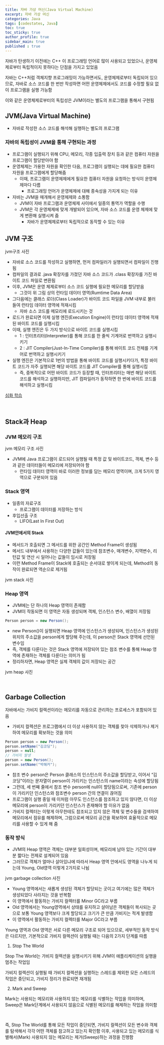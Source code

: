 ```yaml
---
title: 자바 가상 머신(Java Virtual Machine)
excerpt: 자바 가상 머신
categories: Java
tags: [codestates, Java]
toc: true
toc_sticky: true
author_profile: true
sidebar_main: true
published : true
---
```


자바가 탄생하기 이전에는 C++ 이 프로그래밍 언어로 많이 사용되고 있었으나, 운영체제로부터 독립적이지 못하다는 단점을 가지고 있었음

자바는 C++처럼 객체지향 프로그래밍이 가능하면서도, 운영체제로부터 독립되어 있으므로, 자바로 소스 코드를 한 번만 작성하면 어떤 운영체제에서도 코드를 수정할 필요 없이 프로그램을 실행 가능함

이와 같은 운영체제로부터의 독립성은 JVM이라는 별도의 프로그램을 통해서 구현됨

 
## JVM(Java Virtual Machine)
- 자바로 작성한 소스 코드를 해석해 실행하는 별도의 프로그램

### 자바의 독립성이 JVM을 통해 구현되는 과정
- 프로그램이 실행되기 위해 CPU, 메모리, 각종 입출력 장치 등과 같은 컴퓨터 자원을 프로그램이 할당받아야 함
- 운영체제는 가용한 자원을 확인한 다음, 프로그램이 실행되는 데에 필요한 컴퓨터 자원을 프로그램에게 할당해줌
  - 이때, 프로그램이 운영체제에게 필요한 컴퓨터 자원을 요청하는 방식이 운영체제마다 다름
    - 프로그래밍 언어가 운영체제에 대해 종속성을 가지게 되는 이유
- 자바는 JVM을 매개해서 운영체제와 소통함
  - JVM이 자바 프로그램과 운영체제 사이에서 일종의 통역가 역할을 수행
  - JVM은 각 운영체제에 맞게 개발되어 있으며, 자바 소스 코드를 운영 체제에 맞게 변환해 실행시켜 줌
    - 자바가 운영체제로부터 독립적으로 동작할 수 있는 이유

## JVM 구조
jvm구조 사진

- 자바로 소스 코드를 작성하고 실행하면, 먼저 컴파일러가 실행되면서 컴파일이 진행됨
- 컴파일의 결과로 .java 확장자를 가졌던 자바 소스 코드가 .class 확장자를 가진 바이트 코드 파일로 변환됨
- 이후, JVM은 운영 체제로부터 소스 코드 실행에 필요한 메모리를 할당받음
  - 그것이 위 그림 상의 런타임 데이터 영역(Rumtime Data Area)
- 그다음에는 클래스 로더(Class Loader)가 바이트 코드 파일을 JVM 내부로 불러들여 런타임 데이터 영역에 적재시킴
  - 자바 소스 코드를 메모리에 로드시키는 것
- 로드가 완료되면 이제 실행 엔진(Execution Engine)이 런타임 데이터 영역에 적재된 바이트 코드를 실행시킴
- 이때, 실행 엔진은 두 가지 방식으로 바이트 코드를 실행시킴
  - 1 : 인터프리터(Interpreter)를 통해 코드를 한 줄씩 기계어로 번역하고 실행시키기
  - 2 : JIT Compiler(Just-In-Time Compiler)를 통해 바이트 코드 전체를 기계어로 번역하고 실행시키기
- 실행 엔진은 기본적으로 1번의 방법을 통해 바이트 코드를 실행시키다가, 특정 바이트 코드가 자주 실행되면 해당 바이트 코드를 JIT Compiler를 통해 실행시킴
  - 즉, 중복적으로 어떤 바이트 코드가 등장할 때, 인터프리터는 매번 해당 바이트 코드를 해석하고 실행하지만, JIT 컴파일러가 동작하면 한 번에 바이트 코드를 해석하고 실행시킴

[심화 학습](https://deepu.tech/memory-management-in-jvm/)

<br>

## Stack과 Heap
### JVM 메모리 구조
jvm 메모리 구조 사진

- JVM에 Java 프로그램이 로드되어 실행될 때 특정 값 및 바이트코드, 객체, 변수 등과 같은 데이터들이 메모리에 저장되어야 함
  - 런타임 데이터 영역이 바로 이러한 정보를 담는 메모리 영역이며, 크게 5가지 영역으로 구분되어 있음

### Stack 영역
- 일종의 자료구조
  - 프로그램이 데이터를 저장하는 방식
- 후입선출 구조
  - LIFO(Last In First Out)

#### JVM안에서의 Stack
- 메서드가 호출되면 그 메서드를 위한 공간인 Method Frame이 생성됨
- 메서드 내부에서 사용하는 다양한 값들이 있는데 참조변수, 매개변수, 지역변수, 리턴값 및 연산 시 일어나는 값들이 임시로 저장됨
- 이런 Method Frame이 Stack에 호출되는 순서대로 쌓이게 되는데, Method의 동작이 완료되면 역순으로 제거됨

jvm stack 사진

### Heap 영역
- JVM에는 단 하나의 Heap 영역이 존재함
- JVM이 작동되면 이 영역은 자동 생성되며 객체, 인스턴스 변수, 배열이 저장됨

```java
Person person = new Person();
```
- new Person()이 실행되면 Heap 영역에 인스턴스가 생성되며, 인스턴스가 생성된 위치의 주소값을 person에게 할당해 주는데, 이 person은 Stack 영역에 선언된 변수임
- 즉, 객체를 다룬다는 것은 Stack 영역에 저장되어 있는 참조 변수를 통해 Heap 영역에 존재하는 객체를 다룬다는 의미가 됨 
- 정리하자면, Heap 영역은 실제 객체의 값이 저장되는 공간

jvm heap 사진

<br>

## Garbage Collection
자바에서는 가비지 컬렉션이라는 메모리를 자동으로 관리하는 프로세스가 포함되어 있음
- 가비지 컬렉션은 프로그램에서 더 이상 사용하지 않는 객체를 찾아 삭제하거나 제거하여 메모리를 확보하는 것을 의미
```java
Person person = new Person();
person.setName("김코딩");
person = null; 
// 가비지 발생
person = new Person(); 
person.setName("박해커");
```
- 참조 변수 person은 Person 클래스의 인스턴스의 주소값을 할당받고, 이어서 “김코딩”이라는 문자열이 person이 가리키는 인스턴스의 name이라는 속성에 할당됨
- 그런데, 세 번째 줄에서 참조 변수 person에 null이 할당됨으로써, 기존에 person이 가리키던 인스턴스와 참조변수 person 간의 연결이 끊어짐
- 프로그램이 실행 중일 때 이처럼 아무도 인스턴스를 참조하고 있지 않다면, 더 이상 메모리에 person이 가리키던 인스턴스가 존재해야 할 이유가 없음
- 가비지 컬렉터는 이렇게 아무한테도 참조되고 있지 않은 객체 및 변수들을 검색하여 메모리에서 점유를 해제하며, 그럼으로써 메모리 공간을 확보하여 효율적으로 메모리를 사용할 수 있게 해 줌

### 동작 방식
- JVM의 Heap 영역은 객체는 대부분 일회성이며, 메모리에 남아 있는 기간이 대부분 짧다는 전제로 설계되어 있음
- 그러므로 객체가 얼마나 살아있냐에 따라서 Heap 영역 안에서도 영역을 나누게 되는데 Young, Old영역 이렇게 2가지로 나뉨

jvm garbage collection 사진

- Young 영역에서는 새롭게 생성된 객체가 할당되는 곳이고 여기에는 많은 객체가 생성되었다 사라지는 것을 반복함
- 이 영역에서 활동하는 가비지 컬렉터를 Minor GC라고 부름
- Old 영역에서는 Young영역에서 상태를 유지하고 살아남은 객체들이 복사되는 곳으로 보통 Young 영역보다 크게 할당되고 크기가 큰 만큼 가비지는 적게 발생함
- 이 영역에서 활동하는 가비지 컬렉터를 Major GC라고 부름


Young 영역과 Old 영역은 서로 다른 메모리 구조로 되어 있으므로, 세부적인 동작 방식은 다르지만, 기본적으로 가비지 컬렉션이 실행될 때는 다음의 2가지 단계를 따름

1.  Stop The World

Stop The World는 가비지 컬렉션을 실행시키기 위해 JVM이 애플리케이션의 실행을 멈추는 작업임

가비지 컬렉션이 실행될 때 가비지 컬렉션을 실행하는 스레드를 제외한 모든 스레드의 작업은 중단되고, 가비지 정리가 완료되면 재개됨

2. Mark and Sweep

Mark는 사용되는 메모리와 사용하지 않는 메모리를 식별하는 작업을 의미하며, Sweep은 Mark단계에서 사용되지 않음으로 식별된 메모리를 해제하는 작업을 의미함

<br>

즉, Stop The World를 통해 모든 작업이 중단되면, 가비지 컬렉션이 모든 변수와 객체를 탐색해서 각각 어떤 객체를 참고하고 있는지 확인함
이후, 사용되고 있는 메모리를 식별해서(Mark) 사용되지 않는 메모리는 제거(Sweep)하는 과정을 진행함